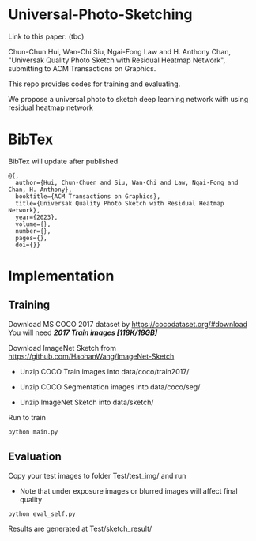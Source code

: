 # Universal-Photo-Sketching

Link to this paper: (tbc)

Chun-Chun Hui, Wan-Chi Siu, Ngai-Fong Law and H. Anthony Chan, "Universak Quality Photo Sketch with Residual Heatmap Network", submitting to ACM Transactions on Graphics.

This repo provides codes for training and evaluating.

We propose a universal photo to sketch deep learning network with using residual heatmap network 

# BibTex

BibTex will update after published

```
@{,
  author={Hui, Chun-Chuen and Siu, Wan-Chi and Law, Ngai-Fong and Chan, H. Anthony},  
  booktitle={ACM Transactions on Graphics},   
  title={Universak Quality Photo Sketch with Residual Heatmap Network},   
  year={2023}, 
  volume={},  
  number={},  
  pages={},  
  doi={}}
```

# Implementation

## Training

Download MS COCO 2017 dataset by https://cocodataset.org/#download
You will need ***2017 Train images [118K/18GB]***

Download ImageNet Sketch from https://github.com/HaohanWang/ImageNet-Sketch

* Unzip COCO Train images into data/coco/train2017/

* Unzip COCO Segmentation images into data/coco/seg/

* Unzip ImageNet Sketch into data/sketch/

Run to train

```py
python main.py
```

## Evaluation

Copy your test images to folder Test/test_img/ and run

* Note that under exposure images or blurred images will affect final quality
  
```py
python eval_self.py
```
Results are generated at Test/sketch_result/

